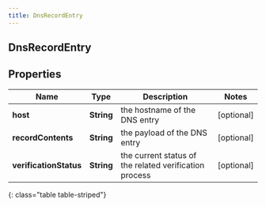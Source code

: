 ```yaml
---
title: DnsRecordEntry
---
```

## DnsRecordEntry

## Properties

|Name | Type | Description | Notes|
|------------ | ------------- | ------------- | -------------|
| **host** | **String** | the hostname of the DNS entry | [optional] |
| **recordContents** | **String** | the payload of the DNS entry | [optional] |
| **verificationStatus** | **String** | the current status of the related verification process | [optional] |
{: class="table table-striped"}


